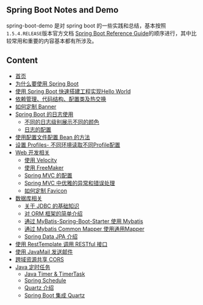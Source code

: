 ## Spring Boot Notes and Demo

spring-boot-demo 是对 spring boot 的一些实践和总结，基本按照`1.5.4.RELEASE`版本官方文档 [Spring Boot Reference Guide](https://docs.spring.io/spring-boot/docs/1.5.4.RELEASE/reference/htmlsingle/#getting-started)的顺序进行，其中比较常用和重要的内容基本都有所涉及。

## Content

- [首页](https://github.com/jiwenxing/spring-boot-demo/wiki)
- [为什么要使用 Spring Boot](https://github.com/jiwenxing/spring-boot-demo/wiki/Why-Spring-Boot)
- [使用 Spring Boot 快速搭建工程实现Hello World](https://github.com/jiwenxing/spring-boot-demo/wiki/Getting-Started)
- [依赖管理、代码结构、配置类及热交换](https://github.com/jiwenxing/spring-boot-demo/wiki/Using-Spring-Boot)
- [如何定制 Banner](https://github.com/jiwenxing/spring-boot-demo/wiki/Customizing-the-Banner)
- [Spring Boot 的日志使用]()
  - [不同的日志级别展示不同的颜色](https://github.com/jiwenxing/spring-boot-demo/wiki/Add-color-to-eclipse-console-output-by-log-level)
  - [日志的配置](https://github.com/jiwenxing/spring-boot-demo/wiki/Spring-Boot-Log-Configuration)
- [使用配置文件配置 Bean 的方法](https://github.com/jiwenxing/spring-boot-demo/wiki/Bean-Configuration-by-Properties-Files)
- [设置 Profiles- 不同环境读取不同Profile配置](https://github.com/jiwenxing/spring-boot-demo/wiki/Different-Environment-Different-Profile)
- [Web 开发相关]()
  - [使用 Velocity](https://github.com/jiwenxing/spring-boot-demo/wiki/Using-Velocity-as-Template-Engine)
  - [使用 FreeMaker](https://github.com/jiwenxing/spring-boot-demo/wiki/Using-FreeMaker-as-Template-Engine)
  - [Spring MVC 的配置](https://github.com/jiwenxing/spring-boot-demo/wiki/WebMvcConfig)
  - [Spring MVC 中优雅的异常和错误处理](https://github.com/jiwenxing/spring-boot-demo/wiki/Error-Handling)
  - [如何定制 Favicon](https://github.com/jiwenxing/spring-boot-demo/wiki/Custom-Favicon)
- [数据库相关](https://github.com/jiwenxing/spring-boot-demo/wiki/Using-Database)
  - [关于 JDBC 的基础知识](https://github.com/jiwenxing/spring-boot-demo/wiki/About-JDBC)
  - [对 ORM 框架的简单介绍](https://github.com/jiwenxing/spring-boot-demo/wiki/Talking-About-ORM)
  - [通过 MyBatis-Spring-Boot-Starter 使用 Mybatis](https://github.com/jiwenxing/spring-boot-demo/wiki/Mybatis-Springboot-Starter)
  - [通过 Mybatis Common Mapper 使用通用Mapper](https://github.com/jiwenxing/spring-boot-demo/wiki/Mybatis-Common-Mapper)
  - [Spring Data JPA 介绍](https://github.com/jiwenxing/spring-boot-demo/wiki/Spring-Data-JPA)
- [使用 RestTemplate 调用 RESTful 接口](https://github.com/jiwenxing/spring-boot-demo/wiki/Using-RestTemplate)
- [使用 JavaMail 发送邮件](https://github.com/jiwenxing/spring-boot-demo/wiki/JavaMailSender)
- [跨域资源共享 CORS](https://github.com/jiwenxing/spring-boot-demo/wiki/CORS)
- [Java 定时任务](https://github.com/jiwenxing/spring-boot-demo/wiki/Java-%E5%AE%9A%E6%97%B6%E4%BB%BB%E5%8A%A1)
  - [Java Timer & TimerTask](https://github.com/jiwenxing/spring-boot-demo/wiki/Timer)
  - [Spring Schedule](https://github.com/jiwenxing/spring-boot-demo/wiki/Spring-Schedule)
  - [Quartz 介绍](https://github.com/jiwenxing/spring-boot-demo/wiki/Quartz-%E4%BB%8B%E7%BB%8D)
  - [Spring Boot 集成 Quartz](https://github.com/jiwenxing/spring-boot-demo/wiki/quartz-springboot)
